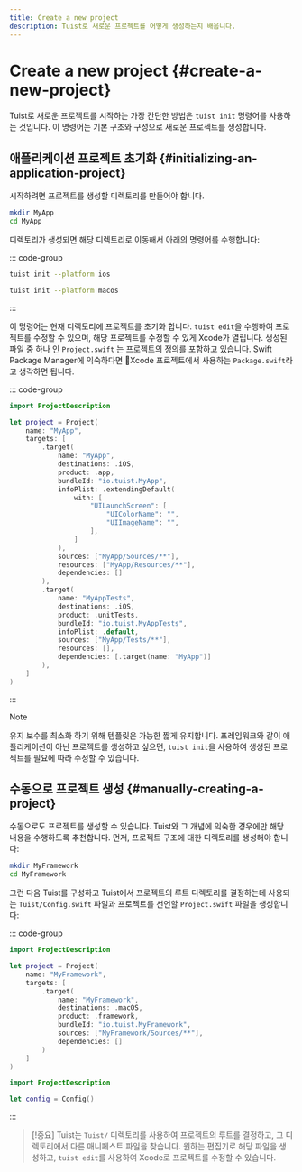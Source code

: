 ```yaml
---
title: Create a new project
description: Tuist로 새로운 프로젝트를 어떻게 생성하는지 배웁니다.
---
```


# Create a new project {#create-a-new-project}

Tuist로 새로운 프로젝트를 시작하는 가장 간단한 방법은 `tuist init` 명령어를 사용하는 것입니다. 이 명령어는 기본 구조와 구성으로 새로운 프로젝트를 생성합니다.

## 애플리케이션 프로젝트 초기화 {#initializing-an-application-project}

시작하려면 프로젝트를 생성할 디렉토리를 만들어야 합니다.

```bash
mkdir MyApp
cd MyApp
```

디렉토리가 생성되면 해당 디렉토리로 이동해서 아래의 명령어를 수행합니다:

::: code-group

```bash [iOS project]
tuist init --platform ios
```

```bash [macOS project]
tuist init --platform macos
```

:::

이 명령어는 현재 디렉토리에 프로젝트를 초기화 합니다. `tuist edit`을 수행하여 <LocalizedLink href="/guides/develop/projects/editing">프로젝트를 수정</LocalizedLink>할 수 있으며, 해당 프로젝트를 수정할 수 있게 Xcode가 열립니다. 생성된 파일 중 하나 인 `Project.swift` 는 프로젝트의 정의를 포함하고 있습니다. Swift Package Manager에 익숙하다면 Xcode 프로젝트에서 사용하는 `Package.swift`라고 생각하면 됩니다.

::: code-group

```swift [Project.swift]
import ProjectDescription

let project = Project(
    name: "MyApp",
    targets: [
        .target(
            name: "MyApp",
            destinations: .iOS,
            product: .app,
            bundleId: "io.tuist.MyApp",
            infoPlist: .extendingDefault(
                with: [
                    "UILaunchScreen": [
                        "UIColorName": "",
                        "UIImageName": "",
                    ],
                ]
            ),
            sources: ["MyApp/Sources/**"],
            resources: ["MyApp/Resources/**"],
            dependencies: []
        ),
        .target(
            name: "MyAppTests",
            destinations: .iOS,
            product: .unitTests,
            bundleId: "io.tuist.MyAppTests",
            infoPlist: .default,
            sources: ["MyApp/Tests/**"],
            resources: [],
            dependencies: [.target(name: "MyApp")]
        ),
    ]
)
```

:::

> [!NOTE]
> 유지 보수를 최소화 하기 위해 템플릿은 가능한 짧게 유지합니다. 프레임워크와 같이 애플리케이션이 아닌 프로젝트를 생성하고 싶으면, `tuist init`을 사용하여 생성된 프로젝트를 필요에 따라 수정할 수 있습니다.

## 수동으로 프로젝트 생성 {#manually-creating-a-project}

수동으로도 프로젝트를 생성할 수 있습니다. Tuist와 그 개념에 익숙한 경우에만 해당 내용을 수행하도록 추천합니다. 먼저, 프로젝트 구조에 대한 디렉토리를 생성해야 합니다:

```bash
mkdir MyFramework
cd MyFramework
```

그런 다음 Tuist를 구성하고 Tuist에서 프로젝트의 루트 디렉토리를 결정하는데 사용되는 `Tuist/Config.swift` 파일과 프로젝트를 선언할 `Project.swift` 파일을 생성합니다:

::: code-group

```swift [Project.swift]
import ProjectDescription

let project = Project(
    name: "MyFramework",
    targets: [
        .target(
            name: "MyFramework",
            destinations: .macOS,
            product: .framework,
            bundleId: "io.tuist.MyFramework",
            sources: ["MyFramework/Sources/**"],
            dependencies: []
        )
    ]
)
```

```swift [Tuist/Config.swift]
import ProjectDescription

let config = Config()
```

:::

> [!중요]
> Tuist는 `Tuist/` 디렉토리를 사용하여 프로젝트의 루트를 결정하고, 그 디렉토리에서 다른 매니페스트 파일을 찾습니다. 원하는 편집기로 해당 파일을 생성하고, `tuist edit`를 사용하여 Xcode로 프로젝트를 수정할 수 있습니다.
